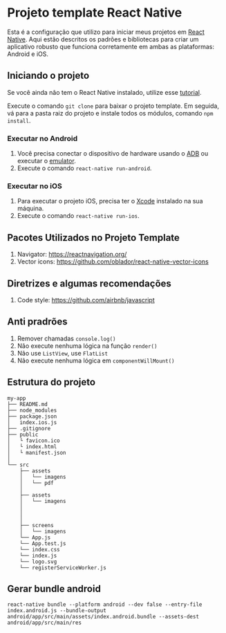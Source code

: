 # Projeto template React Native

Esta é a configuração que utilizo para iniciar meus projetos em [React Native](https://facebook.github.io/react-native/). Aqui estão descritos os
padrões e bibliotecas para criar um aplicativo robusto que funciona corretamente em ambas as plataformas: Android e iOS.

## Iniciando o projeto

Se você ainda não tem o React Native instalado, utilize esse [tutorial](https://facebook.github.io/react-native/docs/getting-started.html).

Execute o comando `git clone` para baixar o projeto template. Em seguida, vá para a pasta raiz do projeto e instale todos os módulos, comando
`npm install`.

### Executar no Android

1. Você precisa conectar o dispositivo de hardware usando o [ADB](https://developer.android.com/studio/command-line/adb.html) ou executar o
   [emulator](https://developer.android.com/studio/run/emulator-commandline.html).
2. Execute o comando `react-native run-android`.

### Executar no iOS

1. Para executar o projeto iOS, precisa ter o [Xcode](https://developer.apple.com/xcode/) instalado na sua máquina.
2. Execute o comando `react-native run-ios`.

## Pacotes Utilizados no Projeto Template

1. Navigator: https://reactnavigation.org/
2. Vector icons: https://github.com/oblador/react-native-vector-icons

## Diretrizes e algumas recomendações

1. Code style: https://github.com/airbnb/javascript

## Anti pradrões

1. Remover chamadas `console.log()`
2. Não execute nenhuma lógica na função `render()`
3. Não use `ListView`, use `FlatList`
4. Não execute nenhuma lógica em `componentWillMount()`

## Estrutura do projeto

```
my-app
├── README.md
├── node_modules
├── package.json
│   index.ios.js
├── .gitignore
├── public
│   └ favicon.ico
│   └ index.html
│   └ manifest.json
│
└── src
    ├── assets
    │   └── imagens
    │   └── pdf
    │
    ├── assets
    │   └── imagens
    │
    │
    │
    ├── screens
    │   └── imagens
    └── App.js
    └── App.test.js
    └── index.css
    └── index.js
    └── logo.svg
    └── registerServiceWorker.js
```

## Gerar bundle android

```
react-native bundle --platform android --dev false --entry-file index.android.js --bundle-output android/app/src/main/assets/index.android.bundle --assets-dest android/app/src/main/res
```
